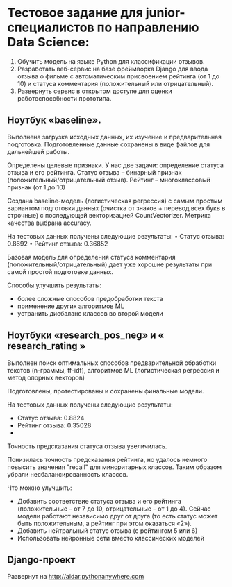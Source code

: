 # Тестовое задание для junior-специалистов по направлению Data Science:
1. Обучить модель на языке Python для классификации отзывов.
2. Разработать веб-сервис на базе фреймворка Django для ввода отзыва о фильме с автоматическим
присвоением рейтинга (от 1 до 10) и статуса комментария (положительный или отрицательный).
3. Развернуть сервис в открытом доступе для оценки работоспособности прототипа.

## Ноутбук «baseline».
Выполнена загрузка исходных данных, их изучение и предварительная подготовка. Подготовленные данные сохранены в виде файлов для дальнейшей работы.

Определены целевые признаки. У нас две задачи: определение статуса отзыва и его рейтинга.  Статус отзыва – бинарный признак (положительный/отрицательный отзыв). Рейтинг – многоклассовый признак (от 1 до 10)

Создана baseline-модель (логистическая регрессия) с самым простым вариантом подготовки данных (очистка от знаков + перевод всех букв в строчные) с последующей векторизацией CountVectorizer. Метрика качества выбрана accuracy.

На тестовых данных получены следующие результаты:
•	Статус отзыва: 0.8692
•	Рейтинг отзыва: 0.36852

Базовая модель для определения статуса комментария (положительный/отрицательный) дает уже хорошие результаты при самой простой подготовке данных.

Способы улучшить результаты: 

- более сложные способов предобработки текста
- применение других алгоритмов ML
-	устранить дисбаланс классов во второй модели
  
## Ноутбуки «research_pos_neg» и « research_rating »
Выполнен поиск оптимальных способов предварительной обработки текстов (n-граммы, tf-idf), алгоритмов ML (логистическая регрессия и метод опорных векторов) 

Подготовлены, протестированы и сохранены финальные модели.

На тестовых данных получены следующие результаты:
- Статус отзыва: 0.8824
- Рейтинг отзыва: 0.35028
- 
Точность предсказания статуса отзыва увеличилась.

Понизилась точность предсказания рейтинга, но удалось немного повысить значения "recall" для миноритарных классов. Таким образом убрали несбалансированность классов.

Что можно улучшить:
- Добавить соответствие статуса отзыва и его рейтинга (положительные – от 7 до 10, отрицательные – от 1 до 4). Сейчас модели работают независимо друг от друга (то есть статус может быть положительным, а рейтинг при этом оказаться «2»). 
-	Добавить нейтральный статус отзыва (с рейтингом 5 или 6)
-	Использовать нейронные сети вместо классических моделей

## Django-проект
Развернут на http://aidar.pythonanywhere.com

